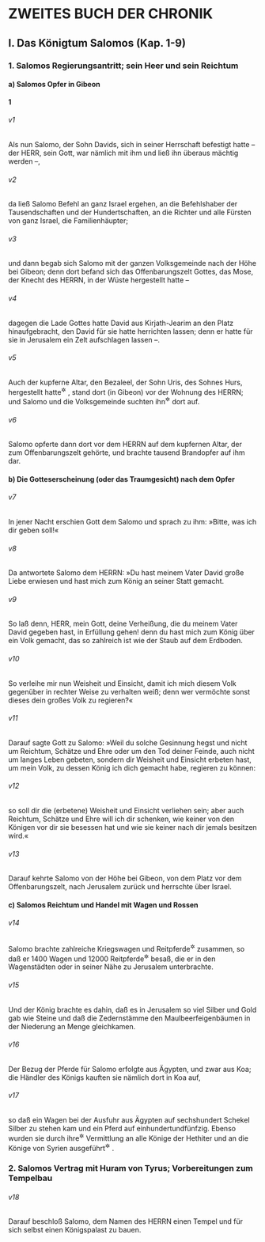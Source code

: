 # ZWEITES BUCH DER CHRONIK

## I. Das Königtum Salomos (Kap. 1-9)

### 1. Salomos Regierungsantritt; sein Heer und sein Reichtum

#### a) Salomos Opfer in Gibeon

__1__

###### v1
Als nun Salomo, der Sohn Davids, sich in seiner Herrschaft befestigt hatte – der HERR, sein Gott, war nämlich mit ihm und ließ ihn überaus mächtig werden –,

###### v2
da ließ Salomo Befehl an ganz Israel ergehen, an die Befehlshaber der Tausendschaften und der Hundertschaften, an die Richter und alle Fürsten von ganz Israel, die Familienhäupter;

###### v3
und dann begab sich Salomo mit der ganzen Volksgemeinde nach der Höhe bei Gibeon; denn dort befand sich das Offenbarungszelt Gottes, das Mose, der Knecht des HERRN, in der Wüste hergestellt hatte –

###### v4
dagegen die Lade Gottes hatte David aus Kirjath-Jearim an den Platz hinaufgebracht, den David für sie hatte herrichten lassen; denn er hatte für sie in Jerusalem ein Zelt aufschlagen lassen –.

###### v5
Auch der kupferne Altar, den Bezaleel, der Sohn Uris, des Sohnes Hurs, hergestellt hatte<sup title="2.Mose 38,1-7">&#x2732;</sup>
, stand dort (in Gibeon) vor der Wohnung des HERRN; und Salomo und die Volksgemeinde suchten ihn<sup title="d.h. den HERRN">&#x2732;</sup>
 dort auf.

###### v6
Salomo opferte dann dort vor dem HERRN auf dem kupfernen Altar, der zum Offenbarungszelt gehörte, und brachte tausend Brandopfer auf ihm dar.

#### b) Die Gotteserscheinung (oder das Traumgesicht) nach dem Opfer


###### v7
In jener Nacht erschien Gott dem Salomo und sprach zu ihm: »Bitte, was ich dir geben soll!«

###### v8
Da antwortete Salomo dem HERRN: »Du hast meinem Vater David große Liebe erwiesen und hast mich zum König an seiner Statt gemacht.

###### v9
So laß denn, HERR, mein Gott, deine Verheißung, die du meinem Vater David gegeben hast, in Erfüllung gehen! denn du hast mich zum König über ein Volk gemacht, das so zahlreich ist wie der Staub auf dem Erdboden.

###### v10
So verleihe mir nun Weisheit und Einsicht, damit ich mich diesem Volk gegenüber in rechter Weise zu verhalten weiß; denn wer vermöchte sonst dieses dein großes Volk zu regieren?«

###### v11
Darauf sagte Gott zu Salomo: »Weil du solche Gesinnung hegst und nicht um Reichtum, Schätze und Ehre oder um den Tod deiner Feinde, auch nicht um langes Leben gebeten, sondern dir Weisheit und Einsicht erbeten hast, um mein Volk, zu dessen König ich dich gemacht habe, regieren zu können:

###### v12
so soll dir die (erbetene) Weisheit und Einsicht verliehen sein; aber auch Reichtum, Schätze und Ehre will ich dir schenken, wie keiner von den Königen vor dir sie besessen hat und wie sie keiner nach dir jemals besitzen wird.«


###### v13
Darauf kehrte Salomo von der Höhe bei Gibeon, von dem Platz vor dem Offenbarungszelt, nach Jerusalem zurück und herrschte über Israel.

#### c) Salomos Reichtum und Handel mit Wagen und Rossen


###### v14
Salomo brachte zahlreiche Kriegswagen und Reitpferde<sup title="oder: Reiter">&#x2732;</sup>
 zusammen, so daß er 1400 Wagen und 12000 Reitpferde<sup title="oder: Reiter">&#x2732;</sup>
 besaß, die er in den Wagenstädten oder in seiner Nähe zu Jerusalem unterbrachte.

###### v15
Und der König brachte es dahin, daß es in Jerusalem so viel Silber und Gold gab wie Steine und daß die Zedernstämme den Maulbeerfeigenbäumen in der Niederung an Menge gleichkamen.

###### v16
Der Bezug der Pferde für Salomo erfolgte aus Ägypten, und zwar aus Koa; die Händler des Königs kauften sie nämlich dort in Koa auf,

###### v17
so daß ein Wagen bei der Ausfuhr aus Ägypten auf sechshundert Schekel Silber zu stehen kam und ein Pferd auf einhundertundfünfzig. Ebenso wurden sie durch ihre<sup title="d.h. der Händler">&#x2732;</sup>
 Vermittlung an alle Könige der Hethiter und an die Könige von Syrien ausgeführt<sup title="vgl. 9,25-28">&#x2732;</sup>
.

### 2. Salomos Vertrag mit Huram von Tyrus; Vorbereitungen zum Tempelbau


###### v18
Darauf beschloß Salomo, dem Namen des HERRN einen Tempel und für sich selbst einen Königspalast zu bauen.